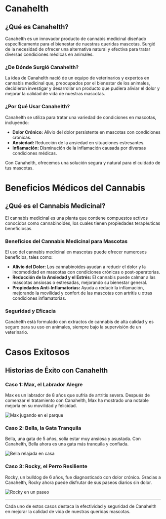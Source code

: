 # Canahelth

## ¿Qué es Canahelth?

Canahelth es un innovador producto de cannabis medicinal diseñado específicamente para el bienestar de nuestras queridas mascotas. Surgió de la necesidad de ofrecer una alternativa natural y efectiva para tratar diversas condiciones médicas en animales.

### ¿De Dónde Surgió Canahelth?

La idea de Canahelth nació de un equipo de veterinarios y expertos en cannabis medicinal que, preocupados por el bienestar de los animales, decidieron investigar y desarrollar un producto que pudiera aliviar el dolor y mejorar la calidad de vida de nuestras mascotas.

### ¿Por Qué Usar Canahelth?

Canahelth se utiliza para tratar una variedad de condiciones en mascotas, incluyendo:

- **Dolor Crónico:** Alivio del dolor persistente en mascotas con condiciones crónicas.
- **Ansiedad:** Reducción de la ansiedad en situaciones estresantes.
- **Inflamación:** Disminución de la inflamación causada por diversas condiciones médicas.

Con Canahelth, ofrecemos una solución segura y natural para el cuidado de tus mascotas.
# Beneficios Médicos del Cannabis

## ¿Qué es el Cannabis Medicinal?

El cannabis medicinal es una planta que contiene compuestos activos conocidos como cannabinoides, los cuales tienen propiedades terapéuticas beneficiosas.

### Beneficios del Cannabis Medicinal para Mascotas

El uso del cannabis medicinal en mascotas puede ofrecer numerosos beneficios, tales como:

- **Alivio del Dolor:** Los cannabinoides ayudan a reducir el dolor y la incomodidad en mascotas con condiciones crónicas o post-operatorias.
- **Reducción de la Ansiedad y el Estrés:** El cannabis puede calmar a las mascotas ansiosas o estresadas, mejorando su bienestar general.
- **Propiedades Anti-Inflamatorias:** Ayuda a reducir la inflamación, mejorando la movilidad y confort de las mascotas con artritis u otras condiciones inflamatorias.

### Seguridad y Eficacia

Canahelth está formulado con extractos de cannabis de alta calidad y es seguro para su uso en animales, siempre bajo la supervisión de un veterinario.
# Casos Exitosos

## Historias de Éxito con Canahelth

### Caso 1: Max, el Labrador Alegre

Max es un labrador de 8 años que sufría de artritis severa. Después de comenzar el tratamiento con Canahelth, Max ha mostrado una notable mejoría en su movilidad y felicidad.

![Max jugando en el parque](https://example.com/images/max.jpg)

### Caso 2: Bella, la Gata Tranquila

Bella, una gata de 5 años, solía estar muy ansiosa y asustada. Con Canahelth, Bella ahora es una gata más tranquila y confiada.

![Bella relajada en casa](https://example.com/images/bella.jpg)

### Caso 3: Rocky, el Perro Resiliente

Rocky, un bulldog de 6 años, fue diagnosticado con dolor crónico. Gracias a Canahelth, Rocky ahora puede disfrutar de sus paseos diarios sin dolor.

![Rocky en un paseo](https://example.com/images/rocky.jpg)

---

Cada uno de estos casos destaca la efectividad y seguridad de Canahelth en mejorar la calidad de vida de nuestras queridas mascotas.
